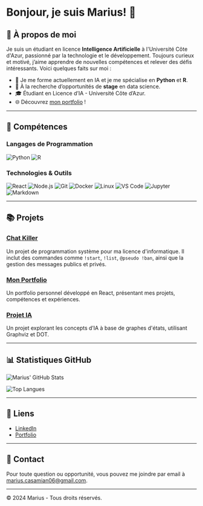 # Bonjour, je suis Marius! 👋

## 🚀 À propos de moi

Je suis un étudiant en licence **Intelligence Artificielle** à l'Université Côte d'Azur, passionné par la technologie et le développement. Toujours curieux et motivé, j’aime apprendre de nouvelles compétences et relever des défis intéressants. Voici quelques faits sur moi :

- 🌱 Je me forme actuellement en IA et je me spécialise en **Python** et **R**.
- 💼 À la recherche d’opportunités de **stage** en data science.
- 🎓 Étudiant en Licence d’IA - Université Côte d’Azur.
- 🌐 Découvrez [mon portfolio](https://mariuscsm06.github.io/react-portfolio/) !

---

## 🔧 Compétences

### Langages de Programmation
![Python](https://img.shields.io/badge/-Python-333333?style=flat&logo=python)
![R](https://img.shields.io/badge/-R-333333?style=flat&logo=r)

### Technologies & Outils
![React](https://img.shields.io/badge/-React-333333?style=flat&logo=react)
![Node.js](https://img.shields.io/badge/-Node.js-333333?style=flat&logo=node.js)
![Git](https://img.shields.io/badge/-Git-333333?style=flat&logo=git)
![Docker](https://img.shields.io/badge/-Docker-333333?style=flat&logo=docker)
![Linux](https://img.shields.io/badge/-Linux-333333?style=flat&logo=linux)
![VS Code](https://img.shields.io/badge/-VS%20Code-333333?style=flat&logo=visual-studio-code)
![Jupyter](https://img.shields.io/badge/-Jupyter-333333?style=flat&logo=jupyter)
![Markdown](https://img.shields.io/badge/-Markdown-333333?style=flat&logo=markdown)

---

## 📚 Projets

### [Chat Killer](https://github.com/Mariuscsm06/chat-killer)
Un projet de programmation système pour ma licence d'informatique. Il inclut des commandes comme `!start`, `!list`, `@pseudo !ban`, ainsi que la gestion des messages publics et privés.

### [Mon Portfolio](https://github.com/Mariuscsm06/personal-portfolio)
Un portfolio personnel développé en React, présentant mes projets, compétences et expériences.

### [Projet IA](https://github.com/utilisateur/projet2)
Un projet explorant les concepts d’IA à base de graphes d'états, utilisant Graphviz et DOT.

---

## 📊 Statistiques GitHub

![Marius' GitHub Stats](https://github-readme-stats.vercel.app/api?username=Mariuscsm06&show_icons=true&theme=radical)

![Top Langues](https://github-readme-stats.vercel.app/api/top-langs/?username=Mariuscsm06&layout=compact&theme=radical)

---

## 🔗 Liens

- [LinkedIn](https://www.linkedin.com/in/marius-casamian-a03b7926a)
- [Portfolio](https://mariuscsm06.github.io/react-portfolio/)

---

## 📧 Contact

Pour toute question ou opportunité, vous pouvez me joindre par email à marius.casamian06@gmail.com.

---

© 2024 Marius - Tous droits réservés.
